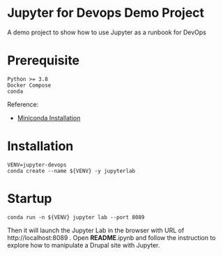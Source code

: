 # Jupyter for Devops Demo Project
A demo project to show how to use Jupyter as a runbook for DevOps

# Prerequisite

```
Python >= 3.8
Docker Compose
conda
```

Reference:

- [Miniconda Installation](https://docs.conda.io/en/latest/miniconda.html)

# Installation

```
VENV=jupyter-devops
conda create --name ${VENV} -y jupyterlab   
```

# Startup

```
conda run -n ${VENV} jupyter lab --port 8089
```

Then it will launch the Jupyter Lab in the browser with URL of http://localhost:8089 . Open __README__.ipynb and follow the instruction to explore how to manipulate a Drupal site with Jupyter.

